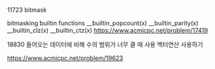 11723
bitmask

bitmasking builtin functions
__builtin_popcount(x)
__builtin_parity(x)
__builtin_clz(x)
__builtin_ctz(x)
https://www.acmicpc.net/problem/17419

18830 
들어오는 데이터에 비해 수의 범위가 너무 클 때 사용
백터연산 사용하기

https://www.acmicpc.net/problem/19623

